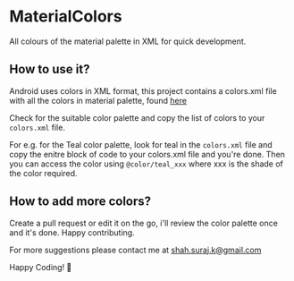 # MaterialColors
All colours of the material palette in XML for quick development. 

## How to use it?
Android uses colors in XML format, this project contains a colors.xml file with all the colors in material palette, found [here](https://material.io/guidelines/style/color.html#color-color-palette)

Check for the suitable color palette and copy the list of colors to your `colors.xml` file. 

For e.g. for the Teal color palette, look for teal in the `colors.xml` file and copy the enitre block of code to your colors.xml file and you're done. Then you can access the color using `@color/teal_xxx` where xxx is the shade of the color required. 

## How to add more colors?
Create a pull request or edit it on the go, i'll review the color palette once and it's done. Happy contributing. 

For more suggestions please contact me at shah.suraj.k@gmail.com

Happy Coding! :beers:
